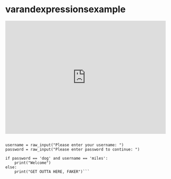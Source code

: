 # varandexpressionsexample
<iframe src="https://trinket.io/embed/python/99fde1e1d8?start=result" width="100%" height="356" frameborder="0" marginwidth="0" marginheight="0" allowfullscreen></iframe>
<p></p>

<p></p>

<p></p>

<p></p>

<p></p>

<p></p>

<p></p>

<p></p>

<p></p>

<p></p>

<p></p>

<p></p>

<p></p>

```print("Hello. Please follow the prompts to sign in.") 

username = raw_input("Please enter your username: ") 
password = raw_input("Please enter password to continue: ")

if password == 'dog' and username == 'miles': 
    print("Welcome")
else:
    print("GET OUTTA HERE, FAKER")``` 
